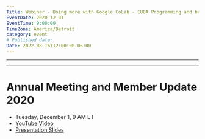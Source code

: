 ```yaml
---
Title: Webinar - Doing more with Google CoLab - CUDA Programming and beyond
EventDate: 2020-12-01
EventTime: 9:00:00
TimeZone: America/Detroit
category: event
# Published date:
Date: 2022-08-16T12:00:00-06:00
---
```

---
---

# Annual Meeting and Member Update 2020

* Tuesday, December 1, 9 AM ET
* [YouTube Video](https://youtu.be/4zTIpekhN6E)
* [Presentation Slides](..files/20201201Chapter_meeting.pdf)